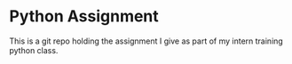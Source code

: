 # Python Assignment

This is a git repo holding the assignment I give as part of my intern training python class.